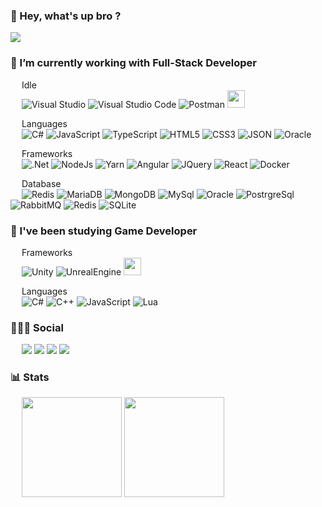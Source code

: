 ### 👋 Hey, what's up bro ? 
![](https://media4.giphy.com/media/5bGYUuT3VEVLa/giphy.gif?cid=ecf05e472cg6c8boir7sqy7e3g0056o9xxayjxtcfg6d06z2&rid=giphy.gif)

### 🔭 I’m currently working with **Full-Stack Developer**

&emsp;
    Idle
    <br/>
&emsp;
    ![Visual Studio](https://img.shields.io/badge/Visual%20Studio-5C2D91.svg?style=for-the-badge&logo=visual-studio&logoColor=white)
    ![Visual Studio Code](https://img.shields.io/badge/Visual%20Studio%20Code-0078d7.svg?style=for-the-badge&logo=visual-studio-code&logoColor=white)
    ![Postman](https://img.shields.io/badge/Postman-FF6C37?style=for-the-badge&logo=postman&logoColor=white)
    <img src="https://dbeaver.com/wp-content/themes/utouch/img/dbeaver_logo_bg.png" height="28">

&emsp;
    Languages
    <br/>
&emsp;
    ![C#](https://img.shields.io/badge/c%23-%23239120.svg?style=for-the-badge&logo=c-sharp&logoColor=white)
    ![JavaScript](https://img.shields.io/badge/javascript-%23323330.svg?style=for-the-badge&logo=javascript&logoColor=%23F7DF1E)
    ![TypeScript](https://img.shields.io/badge/typescript-%23007ACC.svg?style=for-the-badge&logo=typescript&logoColor=white)
    ![HTML5](https://img.shields.io/badge/html5-%23E34F26.svg?style=for-the-badge&logo=html5&logoColor=white)
    ![CSS3](https://img.shields.io/badge/css3-%231572B6.svg?style=for-the-badge&logo=css3&logoColor=white)
    ![JSON](https://img.shields.io/badge/json-5E5C5C?style=for-the-badge&logo=json")
    ![Oracle](https://img.shields.io/badge/Oracle-F80000?style=for-the-badge&logo=oracle&logoColor=white)
    
&emsp;
    Frameworks
    <br/>
&emsp;
    ![.Net](https://img.shields.io/badge/.NET-512BD4?style=for-the-badge&logo=dotnet")
    ![NodeJs](https://img.shields.io/badge/Node.js-339933?style=for-the-badge&logo=nodedotjs")
    ![Yarn](https://img.shields.io/badge/Yarn-2C8EBB?style=for-the-badge&logo=yarn")
    ![Angular](https://img.shields.io/badge/Angular-DD0031?style=for-the-badge&logo=angular")
    ![JQuery](https://img.shields.io/badge/jQuery-0769AD?style=for-the-badge&logo=jquery")
    ![React](https://img.shields.io/badge/React-20232A?style=for-the-badge&logo=react")
    ![Docker](https://img.shields.io/badge/Docker-2CA5E0?style=for-the-badge&logo=docker")
    
&emsp;
    Database
    <br/>
&emsp;
    ![Redis](https://img.shields.io/badge/redis-%23DD0031.svg?&style=for-the-badge&logo=redis")
    ![MariaDB](https://img.shields.io/badge/MariaDB-003545?style=for-the-badge&logo=mariadb")
    ![MongoDB](https://img.shields.io/badge/MongoDB-4EA94B?style=for-the-badge&logo=mongodb")
    ![MySql](https://img.shields.io/badge/MySQL-005C84?style=for-the-badge&logo=mysql")
    ![Oracle](https://img.shields.io/badge/Oracle-F80000?style=for-the-badge&logo=Oracle")
    ![PostrgreSql](https://img.shields.io/badge/PostgreSQL-316192?style=for-the-badge&logo=postgresql")
    ![RabbitMQ](https://img.shields.io/badge/rabbitmq-%23FF6600.svg?&style=for-the-badge&logo=rabbitmq")
    ![Redis](https://img.shields.io/badge/redis-%23DD0031.svg?&style=for-the-badge&logo=redis")
    ![SQLite](https://img.shields.io/badge/SQLite-07405E?style=for-the-badge&logo=sqlite")
</div>

### 🌱 I've been studying **Game Developer**

&emsp;
    Frameworks
    <br/>
&emsp;
    ![Unity](https://img.shields.io/badge/Unity-100000?style=for-the-badge&logo=unity")
    ![UnrealEngine](https://img.shields.io/badge/-Unreal%20Engine-313131?style=for-the-badge&logo=unreal-engine")
    <img src="https://pixijs.com/images/logo.svg" height="28">

&emsp;
    Languages
    <br/>
&emsp;
    ![C#](https://img.shields.io/badge/C%23-239120?style=for-the-badge&logo=c-sharp")
    ![C++](https://img.shields.io/badge/C%2B%2B-00599C?style=for-the-badge&logo=c%2B%2B")
    ![JavaScript](https://img.shields.io/badge/javascript-%23323330.svg?style=for-the-badge&logo=javascript&logoColor=%23F7DF1E)
    ![Lua](https://img.shields.io/badge/Lua-2C2D72?style=for-the-badge&logo=lua")
</div>

### 👨🏽‍💻 Social
<div>
    &emsp;
    <a href="https://www.linkedin.com/in/luancarlosouza/" target="_blank"><img src="https://img.shields.io/badge/LinkedIn-0077B5?style=for-the-badge&logo=linkedin"></a>
    <a href="https://twitter.com/lluancarlo" target="_blank"><img src="https://img.shields.io/badge/Twitter-1DA1F2?style=for-the-badge&logo=twitter"></a>
    <a href="https://dev.to/lluancarlo" target="_blank"><img src="https://img.shields.io/badge/dev.to-0A0A0A?style=for-the-badge&logo=devdotto"></a>
    <a href="https://stackoverflow.com/users/18422776/luan-carlo" target="_blank"><img src="https://img.shields.io/badge/Stack_Overflow-FE7A16?style=for-the-badge&logo=stack-overflow"></a>
</div>

### 📊 Stats
<div>
    &emsp;
    <img height="160em" src="https://github-readme-stats.vercel.app/api?username=lluancarlo&theme=codeSTACKr&show_icons=true&include_all_commits=true&count_private=true"/>
    <img height="160em" src="https://github-readme-stats.vercel.app/api/top-langs/?username=lluancarlo&theme=codeSTACKr&layout=compact&langs_count=7"/>
</div>
